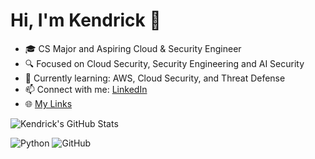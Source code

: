 # Hi, I'm Kendrick 👋
- 🎓 CS Major and Aspiring Cloud & Security Engineer
- 🔍 Focused on Cloud Security, Security Engineering and AI Security
- 🌱 Currently learning: AWS, Cloud Security, and Threat Defense
- 📫 Connect with me: [LinkedIn](https://www.linkedin.com/in/kendrick-e/)
- 🌐 [My Links](https://kejobyte.carrd.co/)

![Kendrick's GitHub Stats](https://github-readme-stats.vercel.app/api?username=kejobyte&show_icons=true&theme=radical)

![Python](https://img.shields.io/badge/-Python-3776AB?style=flat-square&logo=python&logoColor=white)
![GitHub](https://img.shields.io/badge/-GitHub-181717?style=flat-square&logo=github)

